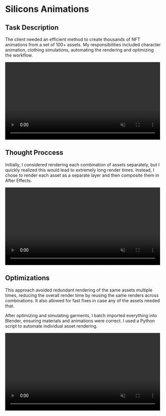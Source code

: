 # Silicons Animations

## Task Description
The client needed an efficient method to create thousands of NFT animations from a set of 100+ assets. My responsibilities included character animation, clothing simulations, automating the rendering and optimizing the workflow.

<video width="500" alt="Walk cycle animation" loop muted src="https://github.com/user-attachments/assets/d8a16680-c308-48f1-8d20-a2e752f09f11"></video>

## Thought Proccess
Initially, I considered rendering each combination of assets separately, but I quickly realized this would lead to extremely long render times. Instead, I chose to render each asset as a separate layer and then composite them in After Effects.

<video width="500" alt="3D assets video loop" loop muted src="https://github.com/user-attachments/assets/c7b7180f-1604-43c2-82d3-74b278747077"></video>

## Optimizations
This approach avoided redundant rendering of the same assets multiple times, reducing the overall render time by reusing the same renders across combinations. It also allowed for fast fixes in case any of the assets needed that.


After optimizing and simulating garments, I batch imported everything into Blender, ensuring materials and animations were correct. I used a Python script to automate individual asset rendering.

<video width="500" alt="Video of compositing process" loop muted src="https://github.com/user-attachments/assets/d73d5342-b77b-4557-b915-4bafd8ba30c5"></video>
